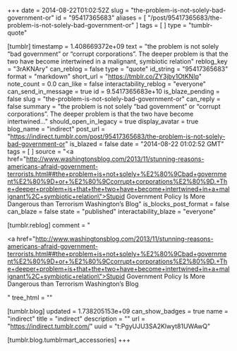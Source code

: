 +++
date = 2014-08-22T01:02:52Z
slug = "the-problem-is-not-solely-bad-government-or"
id = "95417365683"
aliases = [ "/post/95417365683/the-problem-is-not-solely-bad-government-or" ]
tags = [ ]
type = "tumblr-quote"

[tumblr]
timestamp = 1.408669372e+09
text = "the problem is not solely “bad government” or “corrupt corporations”. The deeper problem is that the two have become intertwined in a malignant, symbiotic relation"
reblog_key = "3rAKNAry"
can_reblog = false
type = "quote"
id_string = "95417365683"
format = "markdown"
short_url = "https://tmblr.co/ZY3jby1OtKNIp"
note_count = 0.0
can_like = false
interactability_reblog = "everyone"
can_send_in_message = true
id = 9.5417365683e+10
is_blaze_pending = false
slug = "the-problem-is-not-solely-bad-government-or"
can_reply = false
summary = "the problem is not solely “bad government” or “corrupt corporations”. The deeper problem is that the two have become intertwined..."
should_open_in_legacy = true
display_avatar = true
blog_name = "indirect"
post_url = "https://indirect.tumblr.com/post/95417365683/the-problem-is-not-solely-bad-government-or"
is_blazed = false
date = "2014-08-22 01:02:52 GMT"
tags = [ ]
source = "<a href=\"http://www.washingtonsblog.com/2013/11/stunning-reasons-americans-afraid-government-terrorists.html##the+problem+is+not+solely+%E2%80%9Cbad+government%E2%80%9D+or+%E2%80%9Ccorrupt+corporations%E2%80%9D.+The+deeper+problem+is+that+the+two+have+become+intertwined+in+a+malignant%2C+symbiotic+relation\">Stupid Government Policy Is More Dangerous than Terrorism Washington&rsquo;s Blog</a>"
is_blocks_post_format = false
can_blaze = false
state = "published"
interactability_blaze = "everyone"

[tumblr.reblog]
comment = "<p><a href=\"http://www.washingtonsblog.com/2013/11/stunning-reasons-americans-afraid-government-terrorists.html##the+problem+is+not+solely+%E2%80%9Cbad+government%E2%80%9D+or+%E2%80%9Ccorrupt+corporations%E2%80%9D.+The+deeper+problem+is+that+the+two+have+become+intertwined+in+a+malignant%2C+symbiotic+relation\">Stupid Government Policy Is More Dangerous than Terrorism Washington’s Blog</a></p>"
tree_html = ""

[tumblr.blog]
updated = 1.738205153e+09
can_show_badges = true
name = "indirect"
title = "indirect"
description = ""
url = "https://indirect.tumblr.com/"
uuid = "t:PgyUJU3SA2Klwyt81UWAwQ"

[tumblr.blog.tumblrmart_accessories]
+++
